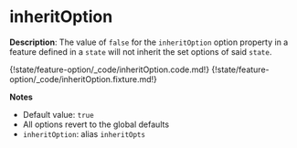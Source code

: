 # inheritOption

__Description__: The value of `false` for the `inheritOption` option property in a feature defined in a `state` will not inherit the set options of said `state`.

{!state/feature-option/_code/inheritOption.code.md!}
{!state/feature-option/_code/inheritOption.fixture.md!}

__Notes__

+ Default value: `true`
+ All options revert to the global defaults
+ `inheritOption`: alias `inheritOpts`

<div class="cf"></div>
<div class="end"></div>

